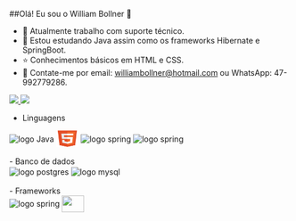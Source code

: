 ##Olá! Eu sou o William Bollner 👋

- 🔭 Atualmente trabalho com suporte técnico.
- 🌱 Estou estudando Java assim como os frameworks Hibernate e SpringBoot.
- ⭐ Conhecimentos básicos em HTML e CSS.
- 💬 Contate-me por email: williambollner@hotmail.com ou WhatsApp: 47-992779286.

<div>
    <a href="https://github.com/WilliamBollner">
        <img height="180em"
            src="https://github-readme-stats.vercel.app/api?username=WilliamBollner&show_icons=true&theme=tokyonight&include_all_commits=true&count_private=true" />
        <img height="180em"
           src="https://github-readme-stats.vercel.app/api/top-langs/?username=WilliamBollner&layout=compact&langs_count=7&theme=tokyonight" />
    </a>
</div>

- Linguagens
 
<div style="display: inline_block">
    <img align="center" alt="logo Java" height="30" width="40"
        src="https://cdn.jsdelivr.net/gh/devicons/devicon/icons/java/java-original-wordmark.svg"/>
    <img align="center" alt="logo Html5" height="30" width="40"
        src="https://raw.githubusercontent.com/devicons/devicon/master/icons/html5/html5-original.svg"/>
    <img align="center" alt="logo spring" height="30" width="40"
        src="https://cdn.jsdelivr.net/gh/devicons/devicon/icons/css3/css3-plain-wordmark.svg"/>
    <img align="center" alt="logo spring" height="30" width="40"
        src="https://cdn.jsdelivr.net/gh/devicons/devicon/icons/javascript/javascript-original.svg" />

</div>
<br>
- Banco de dados
 
 <div style="display: inline_block">
    <img align="center" alt="logo postgres" height="30" width="40"
        src="https://cdn.jsdelivr.net/gh/devicons/devicon/icons/postgresql/postgresql-original.svg"/>
    <img align="center" alt="logo mysql" height="30" width="40"
        src="https://cdn.jsdelivr.net/gh/devicons/devicon/icons/mysql/mysql-original.svg"/>

</div>
<br>
- Frameworks

<div style="display: inline_block">
    <img align="center" alt="logo spring" height="30" width="40"
        src="https://cdn.jsdelivr.net/gh/devicons/devicon/icons/spring/spring-original.svg"/>
    <img align="center" alt"logo Angular" height="30" width="40" 
         src="https://cdn.jsdelivr.net/gh/devicons/devicon/icons/angularjs/angularjs-original.svg"/>
 
</div> 
